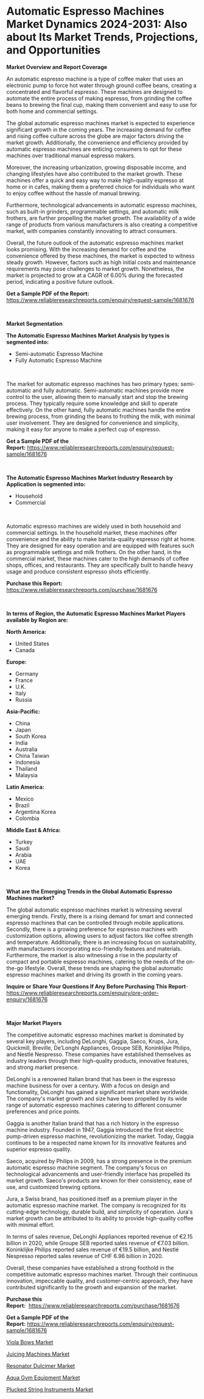 <p><h1>Automatic Espresso Machines Market Dynamics 2024-2031: Also about Its Market Trends, Projections, and Opportunities</h1></p><p><strong>Market Overview and Report Coverage</strong></p>
<p><p>An automatic espresso machine is a type of coffee maker that uses an electronic pump to force hot water through ground coffee beans, creating a concentrated and flavorful espresso. These machines are designed to automate the entire process of making espresso, from grinding the coffee beans to brewing the final cup, making them convenient and easy to use for both home and commercial settings.</p><p>The global automatic espresso machines market is expected to experience significant growth in the coming years. The increasing demand for coffee and rising coffee culture across the globe are major factors driving the market growth. Additionally, the convenience and efficiency provided by automatic espresso machines are enticing consumers to opt for these machines over traditional manual espresso makers.</p><p>Moreover, the increasing urbanization, growing disposable income, and changing lifestyles have also contributed to the market growth. These machines offer a quick and easy way to make high-quality espresso at home or in cafes, making them a preferred choice for individuals who want to enjoy coffee without the hassle of manual brewing.</p><p>Furthermore, technological advancements in automatic espresso machines, such as built-in grinders, programmable settings, and automatic milk frothers, are further propelling the market growth. The availability of a wide range of products from various manufacturers is also creating a competitive market, with companies constantly innovating to attract consumers.</p><p>Overall, the future outlook of the automatic espresso machines market looks promising. With the increasing demand for coffee and the convenience offered by these machines, the market is expected to witness steady growth. However, factors such as high initial costs and maintenance requirements may pose challenges to market growth. Nonetheless, the market is projected to grow at a CAGR of 6.00% during the forecasted period, indicating a positive future outlook.</p></p>
<p><strong>Get a Sample PDF of the Report:</strong> <a href="https://www.reliableresearchreports.com/enquiry/request-sample/1681676">https://www.reliableresearchreports.com/enquiry/request-sample/1681676</a></p>
<p>&nbsp;</p>
<p><strong>Market Segmentation</strong></p>
<p><strong>The Automatic Espresso Machines Market Analysis by types is segmented into:</strong></p>
<p><ul><li>Semi-automatic Espresso Machine</li><li>Fully Automatic Espresso Machine</li></ul></p>
<p>&nbsp;</p>
<p><p>The market for automatic espresso machines has two primary types: semi-automatic and fully automatic. Semi-automatic machines provide more control to the user, allowing them to manually start and stop the brewing process. They typically require some knowledge and skill to operate effectively. On the other hand, fully automatic machines handle the entire brewing process, from grinding the beans to frothing the milk, with minimal user involvement. They are designed for convenience and simplicity, making it easy for anyone to make a perfect cup of espresso.</p></p>
<p><strong>Get a Sample PDF of the Report:</strong>&nbsp;<a href="https://www.reliableresearchreports.com/enquiry/request-sample/1681676">https://www.reliableresearchreports.com/enquiry/request-sample/1681676</a></p>
<p>&nbsp;</p>
<p><strong>The Automatic Espresso Machines Market Industry Research by Application is segmented into:</strong></p>
<p><ul><li>Household</li><li>Commercial</li></ul></p>
<p>&nbsp;</p>
<p><p>Automatic espresso machines are widely used in both household and commercial settings. In the household market, these machines offer convenience and the ability to make barista-quality espresso right at home. They are designed for easy operation and are equipped with features such as programmable settings and milk frothers. On the other hand, in the commercial market, these machines cater to the high demands of coffee shops, offices, and restaurants. They are specifically built to handle heavy usage and produce consistent espresso shots efficiently.</p></p>
<p><strong>Purchase this Report:</strong>&nbsp; <a href="https://www.reliableresearchreports.com/purchase/1681676">https://www.reliableresearchreports.com/purchase/1681676</a></p>
<p>&nbsp;</p>
<p><strong>In terms of Region, the Automatic Espresso Machines Market Players available by Region are:</strong></p>
<p>
    <p> <strong> North America: </strong>
        <ul>
            <li>United States</li>
            <li>Canada</li>
        </ul>
        </p> 
    <p> <strong> Europe: </strong>
        <ul>
            <li>Germany</li>
            <li>France</li>
            <li>U.K.</li>
            <li>Italy</li>
            <li>Russia</li>
        </ul>
        </p> 
    <p> <strong> Asia-Pacific: </strong>
        <ul>
            <li>China</li>
            <li>Japan</li>
            <li>South Korea</li>
            <li>India</li>
            <li>Australia</li>
            <li>China Taiwan</li>
            <li>Indonesia</li>
            <li>Thailand</li>
            <li>Malaysia</li>
        </ul>
        </p> 
    <p> <strong> Latin America: </strong>
        <ul>
            <li>Mexico</li>
            <li>Brazil</li>
            <li>Argentina Korea</li>
            <li>Colombia</li>
        </ul>
        </p> 
    <p> <strong> Middle East & Africa: </strong>
        <ul>
            <li>Turkey</li>
            <li>Saudi</li>
            <li>Arabia</li>
            <li>UAE</li>
            <li>Korea</li>
        </ul>
    </p>
    </p>
<p>&nbsp;</p>
<p><strong>What are the Emerging Trends in the Global Automatic Espresso Machines market?</strong></p>
<p><p>The global automatic espresso machines market is witnessing several emerging trends. Firstly, there is a rising demand for smart and connected espresso machines that can be controlled through mobile applications. Secondly, there is a growing preference for espresso machines with customization options, allowing users to adjust factors like coffee strength and temperature. Additionally, there is an increasing focus on sustainability, with manufacturers incorporating eco-friendly features and materials. Furthermore, the market is also witnessing a rise in the popularity of compact and portable espresso machines, catering to the needs of the on-the-go lifestyle. Overall, these trends are shaping the global automatic espresso machines market and driving its growth in the coming years.</p></p>
<p><strong>Inquire or Share Your Questions If Any Before Purchasing This Report</strong>- <a href="https://www.reliableresearchreports.com/enquiry/pre-order-enquiry/1681676">https://www.reliableresearchreports.com/enquiry/pre-order-enquiry/1681676</a></p>
<p>&nbsp;</p>
<p><strong>Major Market Players</strong></p>
<p><p>The competitive automatic espresso machines market is dominated by several key players, including DeLonghi, Gaggia, Saeco, Krups, Jura, Quickmill, Breville, De’Longhi Appliances, Groupe SEB, Koninklijke Philips, and Nestlé Nespresso. These companies have established themselves as industry leaders through their high-quality products, innovative features, and strong market presence.</p><p>DeLonghi is a renowned Italian brand that has been in the espresso machine business for over a century. With a focus on design and functionality, DeLonghi has gained a significant market share worldwide. The company's market growth and size have been propelled by its wide range of automatic espresso machines catering to different consumer preferences and price points.</p><p>Gaggia is another Italian brand that has a rich history in the espresso machine industry. Founded in 1947, Gaggia introduced the first electric pump-driven espresso machine, revolutionizing the market. Today, Gaggia continues to be a respected name known for its innovative features and superior espresso quality.</p><p>Saeco, acquired by Philips in 2009, has a strong presence in the premium automatic espresso machine segment. The company's focus on technological advancements and user-friendly interface has propelled its market growth. Saeco's products are known for their consistency, ease of use, and customized brewing options.</p><p>Jura, a Swiss brand, has positioned itself as a premium player in the automatic espresso machine market. The company is recognized for its cutting-edge technology, durable build, and simplicity of operation. Jura's market growth can be attributed to its ability to provide high-quality coffee with minimal effort.</p><p>In terms of sales revenue, DeLonghi Appliances reported revenue of €2.15 billion in 2020, while Groupe SEB reported sales revenue of €7.03 billion. Koninklijke Philips reported sales revenue of €19.5 billion, and Nestlé Nespresso reported sales revenue of CHF 6.96 billion in 2020.</p><p>Overall, these companies have established a strong foothold in the competitive automatic espresso machines market. Through their continuous innovation, impeccable quality, and customer-centric approach, they have contributed significantly to the growth and expansion of the market.</p></p>
<p><strong>Purchase this Report:</strong>&nbsp;&nbsp;<a href="https://www.reliableresearchreports.com/purchase/1681676">https://www.reliableresearchreports.com/purchase/1681676</a></p>
<p></p>
<p><strong>Get a Sample PDF of the Report:</strong>&nbsp;<a href="https://www.reliableresearchreports.com/enquiry/request-sample/1681676">https://www.reliableresearchreports.com/enquiry/request-sample/1681676</a></p>
<p><p><a href="https://github.com/rahu1506/Market-Research-Report-List-1/blob/main/viola-bows-market.md">Viola Bows Market</a></p><p><a href="https://github.com/rahu1501/Market-Research-Report-List-1/blob/main/juicing-machines-market.md">Juicing Machines Market</a></p><p><a href="https://github.com/aashishrp/Market-Research-Report-List-1/blob/main/resonator-dulcimer-market.md">Resonator Dulcimer Market</a></p><p><a href="https://github.com/rahu1505/Market-Research-Report-List-1/blob/main/aqua-gym-equipment-market.md">Aqua Gym Equipment Market</a></p><p><a href="https://github.com/rahu1502/Market-Research-Report-List-1/blob/main/plucked-string-instruments-market.md">Plucked String Instruments Market</a></p></p>